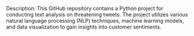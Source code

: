 Description:
This GitHub repository contains a Python project for conducting text analysis on threatening tweets. The project utilizes various natural language processing (NLP) techniques, machine learning models, and data visualization to gain insights into customer sentiments.
